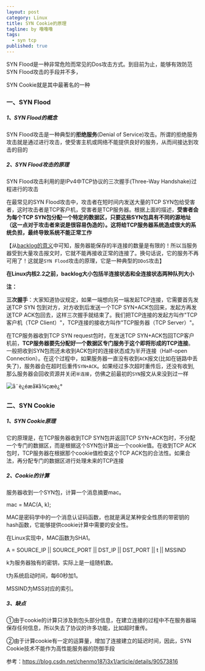 ```yaml
---
layout: post
category: Linux
title: SYN Cookie的原理
tagline: by 噜噜噜
tags: 
  - syn tcp
published: true
---
```




<!--more-->

SYN Flood是一种非常危险而常见的Dos攻击方式。到目前为止，能够有效防范SYN Flood攻击的手段并不多，

SYN Cookie就是其中最著名的一种

### 一、SYN Flood

##### 1、SYN Flood的概念

SYN Flood攻击是一种典型的**拒绝服务**(Denial of Service)攻击。所谓的拒绝服务攻击就是通过进行攻击，使受害主机或网络不能提供良好的服务，从而间接达到攻击的目的

##### 2、SYN Flood攻击的原理

SYN Flood攻击利用的是IPv4中TCP协议的三次握手(Three-Way Handshake)过程进行的攻击

在最常见的SYN Flood攻击中，攻击者在短时间内发送大量的TCP SYN包给受害者，这时攻击者是TCP客户机，受害者是TCP服务器。根据上面的描述，**受害者会为每个TCP SYN包分配一个特定的数据区，只要这些SYN包具有不同的源地址（这一点对于攻击者来说是很容易伪造的）。这将给TCP服务器系统造成很大的系统负担，最终导致系统不能正常工作**

【从[backlog的意义](https://segmentfault.com/a/1190000019252960)中可知，服务器能保存的半连接的数量是有限的！所以当服务器受到大量攻击报文时，它就不能再接收正常的连接了。换句话说，它的服务不再可用了！这就是`SYN Flood`攻击的原理，它是一种典型的`DDoS`攻击】

**在Linux内核2.2之前，backlog大小包括半连接状态和全连接状态两种队列大小**

**注：**

**三次握手**：大家知道协议规定，如果一端想向另一端发起TCP连接，它需要首先发送TCP SYN 包到对方，对方收到后发送一个TCP SYN+ACK包回来，发起方再发送TCP ACK包回去，这样三次握手就结束了。我们把TCP连接的发起方叫作"TCP客户机（TCP Client）"，TCP连接的接收方叫作"TCP服务器（TCP Server）"。

在TCP服务器收到TCP SYN request包时，在发送TCP SYN+ACK包回TCP客户机前，**TCP服务器要先分配好一个数据区专门服务于这个即将形成的TCP连接**。一般把收到SYN包而还未收到ACK包时的连接状态成为半开连接（Half-open Connection）。在这个过程中，如果服务器一直没有收到`ACK`报文(比如在链路中丢失了)，服务器会在超时后重传`SYN+ACK`。如果经过多次超时重传后，还没有收到, 那么服务器会回收资源并关闭`半连接`，仿佛之前最初的`SYN`报文从来没到过一样

![å¨è¿éæå¥å¾çæè¿°](https://img-blog.csdnimg.cn/20190526105051890.PNG?x-oss-process=image/watermark,type_ZmFuZ3poZW5naGVpdGk,shadow_10,text_aHR0cHM6Ly9ibG9nLmNzZG4ubmV0L2NoZW5tbzE4N0ozWDE=,size_16,color_FFFFFF,t_70)

### 二、SYN Cookie

##### 1、SYN Cookie原理

它的原理是，在TCP服务器收到TCP SYN包并返回TCP SYN+ACK包时，不分配一个专门的数据区，而是根据这个SYN包计算出一个cookie值。在收到TCP ACK包时，TCP服务器在根据那个cookie值检查这个TCP ACK包的合法性。如果合法，再分配专门的数据区进行处理未来的TCP连接

##### 2、Cookie的计算

服务器收到一个SYN包，计算一个消息摘要mac。

mac = MAC(A, k);

MAC是密码学中的一个消息认证码函数，也就是满足某种安全性质的带密钥的hash函数，它能够提供cookie计算中需要的安全性。

在Linux实现中，MAC函数为SHA1。

A = SOURCE_IP || SOURCE_PORT || DST_IP || DST_PORT || t || MSSIND

k为服务器独有的密钥，实际上是一组随机数。

t为系统启动时间，每60秒加1。

MSSIND为MSS对应的索引。

##### 3、缺点

①由于cookie的计算只涉及到包头部分信息，在建立连接的过程中不在服务器端保存任何信息，所以失去了协议的许多功能，比如超时重传。

②由于计算cookie有一定的运算量，增加了连接建立的延迟时间，因此，SYN Cookie技术不能作为高性能服务器的防御手段



参考：https://blog.csdn.net/chenmo187j3x1/article/details/90573816